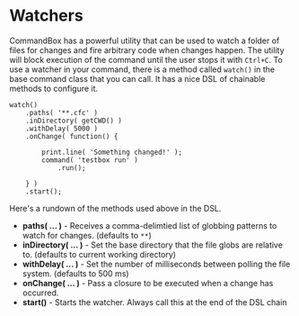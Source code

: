 # Watchers

CommandBox has a powerful utility that can be used to watch a folder of files for changes and fire arbitrary code when changes happen. The utility will block execution of the command until the user stops it with `Ctrl+C`. To use a watcher in your command, there is a method called `watch()` in the base command class that you can call. It has a nice DSL of chainable methods to configure it.

```text
watch()
    .paths( '**.cfc' )
    .inDirectory( getCWD() )
    .withDelay( 5000 )
    .onChange( function() {

        print.line( 'Something changed!' );
        command( 'testbox run' )
            .run();

    } )
    .start();
```

Here's a rundown of the methods used above in the DSL.

* **paths\( ... \)** - Receives a comma-delimtied list of globbing patterns to watch for changes. \(defaults to `**`\)
* **inDirectory\( ... \)** - Set the base directory that the file globs are relative to. \(defaults to current working directory\)
* **withDelay\( ... \)** - Set the number of milliseconds between polling the file system. \(defaults to 500 ms\)
* **onChange\( ... \)** - Pass a closure to be executed when a change has occurred.
* **start\(\)** - Starts the watcher. Always call this at the end of the DSL chain

